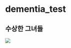 # dementia_test
## 수상한 그녀들
<img src="https://capsule-render.vercel.app/api?type=waving&color=auto&height=200&section=header&text=수상한 그녀들&fontSize=90" />
